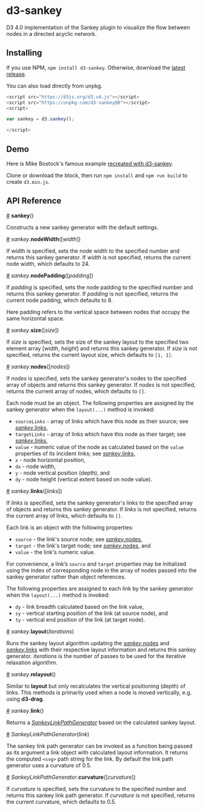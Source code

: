 # d3-sankey

D3 4.0 implementation of the Sankey plugin to visualize the flow between nodes in a directed acyclic network.

## Installing

If you use NPM, `npm install d3-sankey`. Otherwise, download the [latest release](https://github.com/d3/d3-sankey/releases/latest).

You can also load directly from unpkg.

```javascript
<script src="https://d3js.org/d3.v4.js"></script>
<script src="https://unpkg.com/d3-sankey@0"></script>
<script>

var sankey = d3.sankey();

</script>
```

## Demo
Here is Mike Bostock's famous example [recreated with d3-sankey](http://bl.ocks.org/xaranke/9ada4c74a87b57ae7308).

Clone or download the block, then run `npm install` and `npm run build` to create `d3.min.js`.  

## API Reference

<a href="#sankey" name="sankey">#</a> <b>sankey</b>()

Constructs a new sankey generator with the default settings.

<a name="sankey_nodeWidth" href="#sankey_nodeWidth">#</a> <i>sankey</i>.<b>nodeWidth</b>([<i>width</i>])

If <i>width</i> is specified, sets the node width to the specified number and returns this sankey generator. If <i>width</i> is not specified, returns the current node width, which defaults to 24.

<a name="sankey_nodePadding" href="#sankey_nodePadding">#</a> <i>sankey</i>.<b>nodePadding</b>([<i>padding</i>])

If <i>padding</i> is specified, sets the node padding to the specified number and returns this sankey generator. If <i>padding</i> is not specified, returns the current node padding, which defaults to 8.

Here padding refers to the vertical space between nodes that occupy the same horizontal space.

<a name="sankey_size" href="#sankey_size">#</a> <i>sankey</i>.<b>size</b>([<i>size</i>])

If <i>size</i> is specified, sets the size of the sankey layout to the specified two element array [*width*, *height*] and returns this sankey generator. If <i>size</i> is not specified, returns the current layout size, which defaults to `[1, 1]`.

<a name="sankey_nodes" href="#sankey_nodes">#</a> <i>sankey</i>.<b>nodes</b>([<i>nodes</i>])

If <i>nodes</i> is specified, sets the sankey generator's nodes to the specified array of objects and returns this sankey generator. If <i>nodes</i> is not specified, returns the current array of nodes, which defaults to `[]`.

Each node must be an object. The following properties are assigned by the sankey generator when the `layout(...)` method is invoked:

* `sourceLinks` - array of links which have this node as their source; see [*sankey*.links](#sankey_links),
* `targetLinks` - array of links which have this node as their target; see [*sankey*.links](#sankey_links),
* `value` - numeric value of the node as calculated based on the `value` properties of its incident links; see [*sankey*.links](#sankey_links),
* `x` - node horizontal position,
* `dx` - node width,
* `y` - node vertical position (depth), and
* `dy` - node height (vertical extent based on node value).

<a name="sankey_links" href="#sankey_links">#</a> <i>sankey</i>.<b>links</b>([<i>links</i>])

If <i>links</i> is specified, sets the sankey generator's links to the specified array of objects and returns this sankey generator. If <i>links</i> is not specified, returns the current array of links, which defaults to `[]`.

Each link is an object with the following properties:

* `source` - the link's source node; see [*sankey*.nodes](#sankey_nodes),
* `target` - the link's target node; see [*sankey*.nodes](#sankey_nodes), and
* `value` - the link's numeric value.

For convenience, a link’s `source` and `target` properties may be initialized using the index of corresponding node in the array of nodes passed into the sankey generator rather than object references.

The following properties are assigned to each link by the sankey generator when the `layout(...)` method is invoked:

* `dy` - link breadth calculated based on the link value,
* `sy` - vertical starting position of the link (at source node), and
* `ty` - vertical end position of the link (at target node).

<a name="sankey_layout" href="#sankey_layout">#</a> <i>sankey</i>.<b>layout</b>(<i>iterations</i>)

Runs the sankey layout algorithm updating the [*sankey*.nodes](#sankey_nodes) and [*sankey*.links](#sankey_links) with their respective layout information and returns this sankey generator.
<i>iterations</i> is the number of passes to be used for the iterative relaxation algorithm.

<a name="sankey_relayout" href="#sankey_relayout">#</a> <i>sankey</i>.<b>relayout</b>()

Similar to <b>layout</b> but only recalculates the vertical positioning (depth) of links. This methods is primarily used when a node is moved vertically, e.g. using  **d3-drag**.

<a name="sankey_link" href="#sankey_link">#</a> <i>sankey</i>.<b>link</b>()

Returns a [*SankeyLinkPathGenerator*](#sankey_path_gen) based on the calculated sankey layout.

<a name="sankey_path_gen" href="#sankey_path_gen">#</a> <i>SankeyLinkPathGenerator</i>(<i>link</i>)

The sankey link path generator can be invoked as a function being passed as its argument a link object with calculated layout information.
It returns the computed `<svg>` path string for the link. By default the link path generator uses a curvature of 0.5.

<a name="sankey_path_gen_curvature" href="#sankey_path_gen_curvature">#</a> <i>SankeyLinkPathGenerator</i>.<b>curvature</b>([<i>curvature</i>])

If <i>curvature</i> is specified, sets the curvature to the specified number and returns this sankey link path generator. If <i>curvature</i> is not specified, returns the current curvature, which defaults to 0.5.

